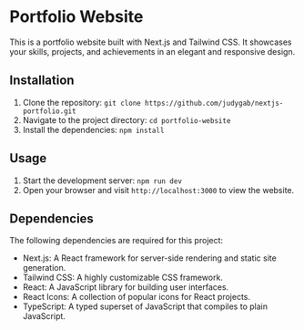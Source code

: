 # Portfolio Website

This is a portfolio website built with Next.js and Tailwind CSS. It showcases your skills, projects, and achievements in an elegant and responsive design.

## Installation

1. Clone the repository: `git clone https://github.com/judygab/nextjs-portfolio.git`
2. Navigate to the project directory: `cd portfolio-website`
3. Install the dependencies: `npm install`

## Usage

1. Start the development server: `npm run dev`
2. Open your browser and visit `http://localhost:3000` to view the website.

## Dependencies

The following dependencies are required for this project:

- Next.js: A React framework for server-side rendering and static site generation.
- Tailwind CSS: A highly customizable CSS framework.
- React: A JavaScript library for building user interfaces.
- React Icons: A collection of popular icons for React projects.
- TypeScript: A typed superset of JavaScript that compiles to plain JavaScript.
